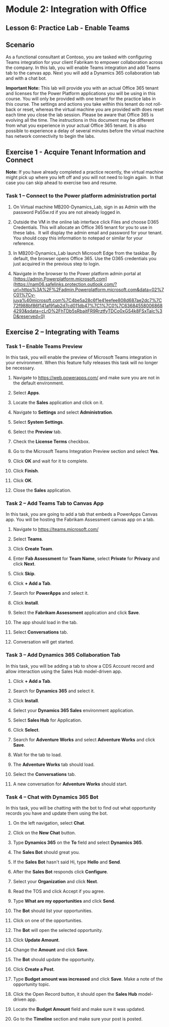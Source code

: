 Module 2: Integration with Office
=================================

## Lesson 6: Practice Lab - Enable Teams

Scenario
--------

As a functional consultant at Contoso, you are tasked with configuring Teams
integration for your client Fabrikam to empower collaboration across the
company. In this lab, you will enable Teams integration and add Teams tab to the
canvas app. Next you will add a Dynamics 365 collaboration tab and with a chat
bot.

**Important Note:** This lab will provide you with an actual Office 365 tenant
and licenses for the Power Platform applications you will be using in this
course. You will only be provided with one tenant for the practice labs in this
course. The settings and actions you take within this tenant do not roll-back or
reset, whereas the virtual machine you are provided with does reset each time
you close the lab session. Please be aware that Office 365 is evolving all the time. The
instructions in this document may be different from what you experience in your
actual Office 365 tenant. It is also possible to experience a delay of several
minutes before the virtual machine has network connectivity to begin the labs.

Exercise 1 - Acquire Tenant Information and Connect
---------------------------------------------------

**Note:** If you have already completed a practice recently, the virtual machine
might pick up where you left off and you will not need to login again.  In that
case you can skip ahead to exercise two and resume.

### Task 1 – Connect to the Power platform administration portal

1.  On Virtual machine MB200-Dynamics_Lab, sign in as Admin with the password
    Pa55w.rd if you are not already logged in.

2.  Outside the VM in the online lab interface click Files and choose D365
    Credentials. This will allocate an Office 365 tenant for you to use in these
    labs.  It will display the admin email and password for your tenant.  You
    should copy this information to notepad or similar for your reference.

3.  In MB200-Dynamics_Lab launch Microsoft Edge from the taskbar. By default,
    the browser opens Office 365. Use the O365 credentials you just acquired in
    the previous step to login.

4.  Navigate in the browser to the Power platform admin portal at
    [https://admin.Powerplatform.microsoft.com](https://nam06.safelinks.protection.outlook.com/?url=https%3A%2F%2Fadmin.Powerplatform.microsoft.com&data=02%7C01%7Cv-juya%40microsoft.com%7C4be5a28c6f1e41eefee808d687ae2dc7%7C72f988bf86f141af91ab2d7cd011db47%7C1%7C0%7C636845580068684293&sdata=cLrD%2FhTDb5sRbajtFR9RrztfyTDCo0xGS4k8FSxTaIc%3D&reserved=0)

Exercise 2 – Integrating with Teams
-----------------------------------

### Task 1 – Enable Teams Preview

In this task, you will enable the preview of Microsoft Teams integration in your
environment. When this feature fully releases this task will no longer be
necessary.

1.  Navigate to <https://web.powerapps.com/> and make sure you are not in the
    default environment.

2.  Select **Apps**.

3.  Locate the **Sales** application and click on it.

4.  Navigate to **Settings** and select **Administration**.

5.  Select **System Settings**.

6.  Select the **Preview** tab.

7.  Check the **License Terms** checkbox.

8.  Go to the Microsoft Teams Integration Preview section and select **Yes**.

9.  Click **OK** and wait for it to complete.

10. Click **Finish**.

11. Click **OK**.

12. Close the **Sales** application.

### Task 2 – Add Teams Tab to Canvas App

In this task, you are going to add a tab that embeds a PowerApps Canvas app. You
will be hosting the Fabrikam Assessment canvas app on a tab.

1.  Navigate to https://teams.microsoft.com/

2.  Select **Teams**.

3.  Click **Create Team**.

4.  Enter **Fab Assessment** for **Team Name**, select **Private** for
    **Privacy** and click **Next**.

5.  Click **Skip**.

6.  Click **+ Add a Tab**.

7.  Search for **PowerApps** and select it.

8.  Click **Install**.

9.  Select the **Fabrikam Assessment** application and click **Save**.

10. The app should load in the tab.

11. Select **Conversations** tab.

12. Conversation will get started.

### Task 3 – Add Dynamics 365 Collaboration Tab

In this task, you will be adding a tab to show a CDS Account record and allow
interaction using the Sales Hub model-driven app.

1.  Click **+ Add a Tab**.

2.  Search for **Dynamics 365** and select it.

3.  Click **Install**.

4.  Select your **Dynamics 365 Sales** environment application.

5.  Select **Sales Hub** for Application.

6.  Click **Select**.

7.  Search for **Adventure Works** and select **Adventure Works** and click
    **Save**.

8.  Wait for the tab to load.

9.  The **Adventure Works** tab should load.

10. Select the **Conversations** tab.

11. A new conversation for **Adventure Works** should start.

### Task 4 – Chat with Dynamics 365 Bot

In this task, you will be chatting with the bot to find out what opportunity
records you have and update them using the bot.

1.  On the left navigation, select **Chat**.

2.  Click on the **New Chat** button.

3.  Type **Dynamics 365** on the **To** field and select **Dynamics 365**.

4.  The **Sales Bot** should great you.

5.  If the **Sales Bot** hasn't said Hi, type **Hello** and **Send**.

6.  After the **Sales Bot** responds click **Configure**.

7.  Select your **Organization** and click **Next**.

8.  Read the TOS and click Accept if you agree.

9.  Type **What are my opportunities** and click **Send**.

10. The **Bot** should list your opportunities.

11. Click on one of the opportunities.

12. The **Bot** will open the selected opportunity.

13. Click **Update Amount**.

14. Change the **Amount** and click **Save**.

15. The **Bot** should update the opportunity.

16. Click **Create a Post**.

17. Type **Budget amount was increased** and click **Save**. Make a note of the
    opportunity topic.

18. Click the Open Record button, it should open the **Sales Hub** model-driven
    app.

19. Locate the **Budget Amount** field and make sure it was updated.

20. Go to the **Timeline** section and make sure your post is posted.

